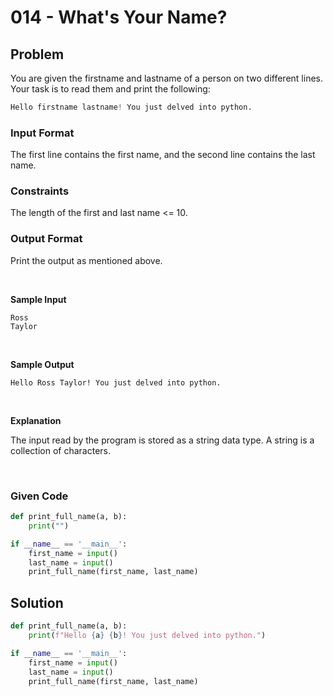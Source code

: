 # 014 - What's Your Name?
## Problem


You are given the firstname and lastname of a person on two different lines. Your task is to read them and print the following:


```python
Hello firstname lastname! You just delved into python.
```

### Input Format

The first line contains the first name, and the second line contains the last name.


### Constraints

The length of the first and last name <= 10.


### Output Format

Print the output as mentioned above.

<br>

**Sample Input**

```
Ross
Taylor
```

<br>

**Sample Output**

```
Hello Ross Taylor! You just delved into python.
```

<br>

**Explanation**

The input read by the program is stored as a string data type. A string is a collection of characters.


<br>


### Given Code

```python
def print_full_name(a, b):
    print("")

if __name__ == '__main__':
    first_name = input()
    last_name = input()
    print_full_name(first_name, last_name)
```


## Solution

```python
def print_full_name(a, b):
    print(f"Hello {a} {b}! You just delved into python.")

if __name__ == '__main__':
    first_name = input()
    last_name = input()
    print_full_name(first_name, last_name)
```
